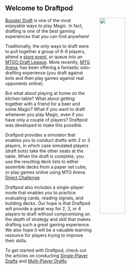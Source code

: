 ## Welcome to Draftpod 

<img 
  style="margin-left: 25px;" 
  width="40%"
  align="right" 
  src="/images/screenshot.png"
/>

[Booster Draft](https://magic.wizards.com/en/game-info/gameplay/formats/booster-draft) is one of the most enjoyable ways to play Magic. In fact, drafting is one of the best gaming experiences that you can find anywhere!

Traditionally, the only ways to draft were to pull together a group of 6-8 players, attend a [store event](https://magic.wizards.com/en/events/event-types/friday-night-magic), or queue into an [MTGO Draft League](https://magic.wizards.com/en/MTGO/content/magic-online-limited-events). More recently, [MTG Arena](https://magic.wizards.com/en/mtgarena), has been offering a fantastic solo-drafting experience (you draft against bots and then play games against real opponents online).

But what about playing at home on the kitchen table? What about getting together with a friend for a beer and some Magic? What if you want to draft whenever you play Magic, even if you have only a couple of players? Draftpod was developed to make this possible.

Draftpod provides a simulator that enables you to conduct drafts with 2 or 3 players, in which case simulated players (draft bots) take the other seats at the table. When the draft is complete, you use the resulting deck lists to either assemble decks from a paper set cube, or play games online using MTG Arena [Direct Challenge](https://mtgarena-support.wizards.com/hc/en-us/articles/360001447063-Direct-Challenge-FAQ).

Draftpod also includes a single-player mode that enables you to practice evaluating cards, reading signals, and building decks. Our hope is that Draftpod will provide a great way for 2, 3, or 4 players to draft without compromising on the depth of strategy and skill that makes drafting such a great gaming experience. We also hope it will be a valuable learning resource for players trying to improve their skills.

To get started with Draftpod, check out the articles on conducting [Single-Player Drafts](/guide/#single-player) and  [Multi-Player Drafts](/guide/#multi-player).
